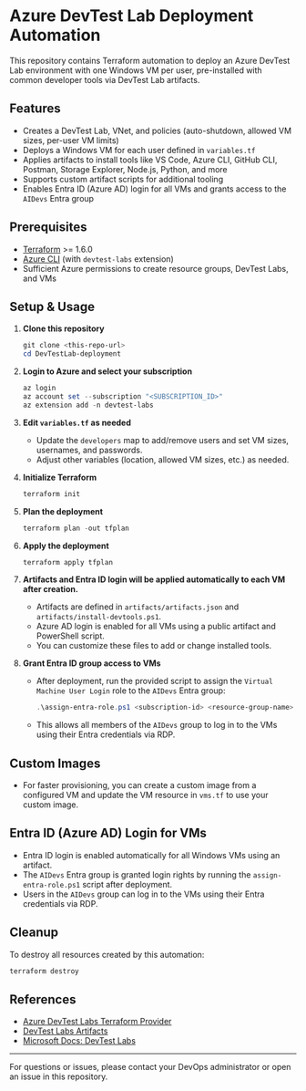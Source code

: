 # Azure DevTest Lab Deployment Automation

This repository contains Terraform automation to deploy an Azure DevTest Lab environment with one Windows VM per user, pre-installed with common developer tools via DevTest Lab artifacts.

## Features
- Creates a DevTest Lab, VNet, and policies (auto-shutdown, allowed VM sizes, per-user VM limits)
- Deploys a Windows VM for each user defined in `variables.tf`
- Applies artifacts to install tools like VS Code, Azure CLI, GitHub CLI, Postman, Storage Explorer, Node.js, Python, and more
- Supports custom artifact scripts for additional tooling
- Enables Entra ID (Azure AD) login for all VMs and grants access to the `AIDevs` Entra group

## Prerequisites
- [Terraform](https://www.terraform.io/downloads.html) >= 1.6.0
- [Azure CLI](https://docs.microsoft.com/en-us/cli/azure/install-azure-cli) (with `devtest-labs` extension)
- Sufficient Azure permissions to create resource groups, DevTest Labs, and VMs

## Setup & Usage

1. **Clone this repository**

   ```powershell
   git clone <this-repo-url>
   cd DevTestLab-deployment
   ```

2. **Login to Azure and select your subscription**

   ```powershell
   az login
   az account set --subscription "<SUBSCRIPTION_ID>"
   az extension add -n devtest-labs
   ```

3. **Edit `variables.tf` as needed**
   - Update the `developers` map to add/remove users and set VM sizes, usernames, and passwords.
   - Adjust other variables (location, allowed VM sizes, etc.) as needed.

4. **Initialize Terraform**

   ```powershell
   terraform init
   ```

5. **Plan the deployment**

   ```powershell
   terraform plan -out tfplan
   ```

6. **Apply the deployment**

   ```powershell
   terraform apply tfplan
   ```


7. **Artifacts and Entra ID login will be applied automatically to each VM after creation.**
   - Artifacts are defined in `artifacts/artifacts.json` and `artifacts/install-devtools.ps1`.
   - Azure AD login is enabled for all VMs using a public artifact and PowerShell script.
   - You can customize these files to add or change installed tools.

8. **Grant Entra ID group access to VMs**
   - After deployment, run the provided script to assign the `Virtual Machine User Login` role to the `AIDevs` Entra group:

     ```powershell
     .\assign-entra-role.ps1 <subscription-id> <resource-group-name>
     ```
   - This allows all members of the `AIDevs` group to log in to the VMs using their Entra credentials via RDP.

## Custom Images
- For faster provisioning, you can create a custom image from a configured VM and update the VM resource in `vms.tf` to use your custom image.

## Entra ID (Azure AD) Login for VMs
- Entra ID login is enabled automatically for all Windows VMs using an artifact.
- The `AIDevs` Entra group is granted login rights by running the `assign-entra-role.ps1` script after deployment.
- Users in the `AIDevs` group can log in to the VMs using their Entra credentials via RDP.

## Cleanup
To destroy all resources created by this automation:

```powershell
terraform destroy
```

## References
- [Azure DevTest Labs Terraform Provider](https://registry.terraform.io/providers/hashicorp/azurerm/latest/docs/resources/dev_test_lab)
- [DevTest Labs Artifacts](https://github.com/Azure/azure-devtestlab)
- [Microsoft Docs: DevTest Labs](https://learn.microsoft.com/en-us/azure/devtest-labs/)

---

For questions or issues, please contact your DevOps administrator or open an issue in this repository.

